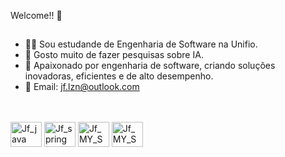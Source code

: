 Welcome!! 👋<br>

##

- 🧑‍💻 Sou estudande de Engenharia de Software na Unifio.
- 🤖 Gosto muito de fazer pesquisas sobre IA.
- 🧠 Apaixonado por engenharia de software, criando soluções inovadoras, eficientes e de alto desempenho.
- 🤝 Email: jf.lzn@outlook.com

<br>

   
<div style="display: inline_block"><br>

 
 <img align="center" alt="Jf_java" height="40" width="50" src="https://cdn.jsdelivr.net/gh/devicons/devicon/icons/java/java-original.svg" /> 
 <img align="center" alt="Jf_spring" height="40" width="50" src="https://cdn.jsdelivr.net/gh/devicons/devicon/icons/spring/spring-original.svg"  /> 
 <img align="center" alt="Jf_MY_SQL" height="40" width="50" src="https://cdn.jsdelivr.net/gh/devicons/devicon/icons/mysql/mysql-original-wordmark.svg" /> 
  <img align="center" alt="Jf_MY_SQL" height="40" width="50" src= "https://cdn.jsdelivr.net/gh/devicons/devicon/icons/mongodb/mongodb-original.svg" /> 





</div>

 ## 
